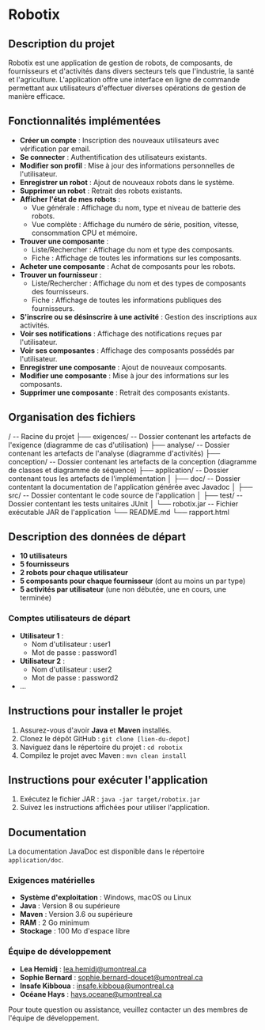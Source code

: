 # Robotix

## Description du projet
Robotix est une application de gestion de robots, de composants, de fournisseurs et d'activités dans divers secteurs tels que l'industrie, la santé et l'agriculture. L'application offre une interface en ligne de commande permettant aux utilisateurs d'effectuer diverses opérations de gestion de manière efficace.

## Fonctionnalités implémentées
- **Créer un compte** : Inscription des nouveaux utilisateurs avec vérification par email.
- **Se connecter** : Authentification des utilisateurs existants.
- **Modifier son profil** : Mise à jour des informations personnelles de l'utilisateur.
- **Enregistrer un robot** : Ajout de nouveaux robots dans le système.
- **Supprimer un robot** : Retrait des robots existants.
- **Afficher l'état de mes robots** :
  - Vue générale : Affichage du nom, type et niveau de batterie des robots.
  - Vue complète : Affichage du numéro de série, position, vitesse, consommation CPU et mémoire.
- **Trouver une composante** :
  - Liste/Rechercher : Affichage du nom et type des composants.
  - Fiche : Affichage de toutes les informations sur les composants.
- **Acheter une composante** : Achat de composants pour les robots.
- **Trouver un fournisseur** :
  - Liste/Rechercher : Affichage du nom et des types de composants des fournisseurs.
  - Fiche : Affichage de toutes les informations publiques des fournisseurs.
- **S'inscrire ou se désinscrire à une activité** : Gestion des inscriptions aux activités.
- **Voir ses notifications** : Affichage des notifications reçues par l'utilisateur.
- **Voir ses composantes** : Affichage des composants possédés par l'utilisateur.
- **Enregistrer une composante** : Ajout de nouveaux composants.
- **Modifier une composante** : Mise à jour des informations sur les composants.
- **Supprimer une composante** : Retrait des composants existants.

## Organisation des fichiers
/ -- Racine du projet
├── exigences/ -- Dossier contenant les artefacts de l'exigence (diagramme de cas d'utilisation)
├── analyse/ -- Dossier contenant les artefacts de l'analyse (diagramme d'activités)
├── conception/ -- Dossier contenant les artefacts de la conception (diagramme de classes et diagramme de séquence)
├── application/ -- Dossier contenant tous les artefacts de l'implémentation
│ ├── doc/ -- Dossier contentant la documentation de l'application générée avec Javadoc
│ ├── src/ -- Dossier contentant le code source de l'application
│ ├── test/ -- Dossier contentant les tests unitaires JUnit
│ └── robotix.jar -- Fichier exécutable JAR de l'application
└── README.md
└── rapport.html

## Description des données de départ
- **10 utilisateurs**
- **5 fournisseurs**
- **2 robots pour chaque utilisateur**
- **5 composants pour chaque fournisseur** (dont au moins un par type)
- **5 activités par utilisateur** (une non débutée, une en cours, une terminée)

### Comptes utilisateurs de départ
- **Utilisateur 1** :
  - Nom d'utilisateur : user1
  - Mot de passe : password1
- **Utilisateur 2** :
  - Nom d'utilisateur : user2
  - Mot de passe : password2
- ...

## Instructions pour installer le projet
1. Assurez-vous d'avoir **Java** et **Maven** installés.
2. Clonez le dépôt GitHub : `git clone [lien-du-depot]`
3. Naviguez dans le répertoire du projet : `cd robotix`
4. Compilez le projet avec Maven : `mvn clean install`

## Instructions pour exécuter l'application
1. Exécutez le fichier JAR : `java -jar target/robotix.jar`
2. Suivez les instructions affichées pour utiliser l'application.

## Documentation
La documentation JavaDoc est disponible dans le répertoire `application/doc`.

### Exigences matérielles
- **Système d'exploitation** : Windows, macOS ou Linux
- **Java** : Version 8 ou supérieure
- **Maven** : Version 3.6 ou supérieure
- **RAM** : 2 Go minimum
- **Stockage** : 100 Mo d'espace libre

### Équipe de développement
- **Lea Hemidj** : lea.hemidj@umontreal.ca
- **Sophie Bernard** : sophie.bernard-doucet@umontreal.ca
- **Insafe Kibboua** : insafe.kibboua@umontreal.ca
- **Océane Hays** : hays.oceane@umontreal.ca

Pour toute question ou assistance, veuillez contacter un des membres de l'équipe de développement.
